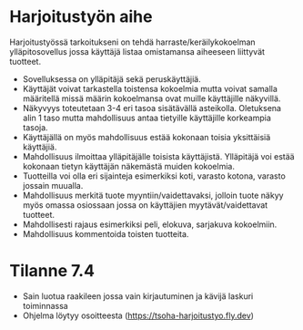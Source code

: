 # Harjoitustyön aihe
Harjoitustyössä tarkoitukseni on tehdä harraste/keräilykokoelman ylläpitosovellus jossa käyttäjä listaa omistamansa aiheeseen liittyvät tuotteet.
- Sovelluksessa on ylläpitäjä sekä peruskäyttäjiä. 
- Käyttäjät voivat tarkastella toistensa kokoelmia mutta voivat samalla määritellä missä määrin kokoelmansa ovat muille käyttäjille näkyvillä.
- Näkyvyys toteutetaan 3-4 eri tasoa sisätävällä asteikolla. Oletuksena alin 1 taso mutta mahdollisuus antaa tietyille käyttäjille korkeampia tasoja.  
- Käyttäjällä on myös mahdollisuus estää kokonaan toisia yksittäisiä käyttäjiä.
- Mahdollisuus ilmoittaa ylläpitäjälle toisista käyttäjistä. Ylläpitäjä voi estää kokonaan tietyn käyttäjän näkemästä muiden kokoelmia.  
- Tuotteilla voi olla eri sijainteja esimerkiksi koti, varasto kotona, varasto jossain muualla.
- Mahdollisuus merkitä tuote myyntiin/vaidettavaksi, jolloin tuote näkyy myös omassa osiossaan jossa on käyttäjien myytävät/vaidettavat tuotteet.
- Mahdollisesti rajaus esimerkiksi peli, elokuva, sarjakuva kokoelmiin.
- Mahdollisuus kommentoida toisten tuotteita. 

# Tilanne 7.4
- Sain luotua raakileen jossa vain kirjautuminen ja kävijä laskuri toiminnassa
- Ohjelma löytyy osoitteesta (https://tsoha-harjoitustyo.fly.dev)
